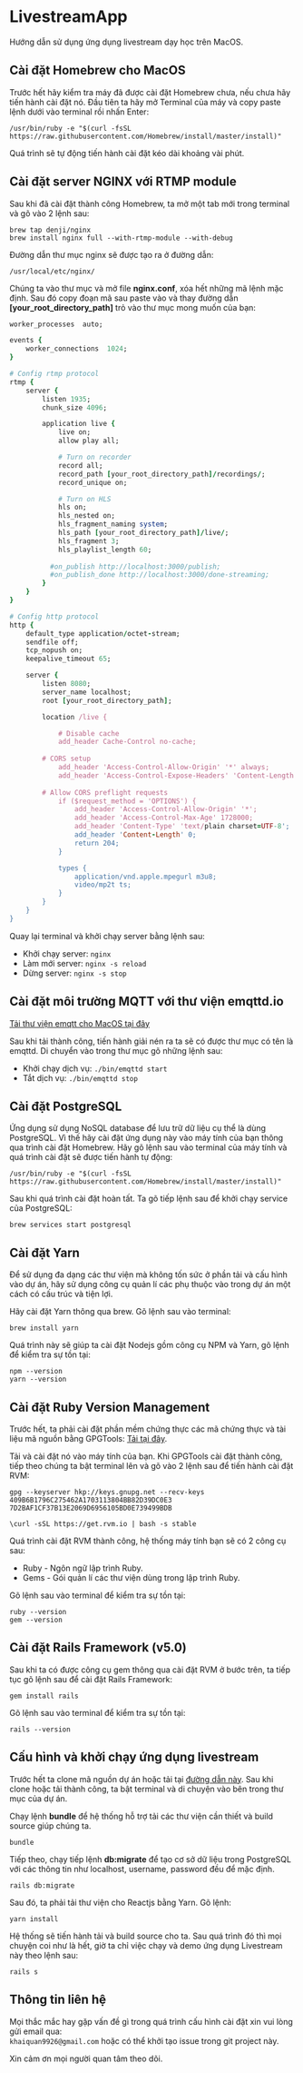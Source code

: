 # LivestreamApp
Hướng dẫn sử dụng ứng dụng livestream dạy học trên MacOS.

Cài đặt Homebrew cho MacOS
------

Trước hết hãy kiểm tra máy đã được cài đặt Homebrew chưa, nếu chưa hãy tiến hành cài đặt nó. Đầu tiên ta hãy mở Terminal của máy và copy paste lệnh dưới vào terminal rồi nhấn Enter:

`/usr/bin/ruby -e "$(curl -fsSL https://raw.githubusercontent.com/Homebrew/install/master/install)"`

Quá trình sẽ tự động tiến hành cài đặt kéo dài khoảng vài phút.

Cài đặt server NGINX với RTMP module
------

Sau khi đã cài đặt thành công Homebrew, ta mở một tab mới trong terminal và gõ vào 2 lệnh sau:

`brew tap denji/nginx`\
`brew install nginx full --with-rtmp-module --with-debug`

Đường dẫn thư mục nginx sẽ được tạo ra ở đường dẫn:

`/usr/local/etc/nginx/`

Chúng ta vào thư mục và mở file **nginx.conf**, xóa hết những mã lệnh mặc định. Sau đó copy đoạn mã sau paste vào và thay đường dẫn **[your_root_directory_path]** trỏ vào thư mục mong muốn của bạn:

```ruby
worker_processes  auto;

events {
    worker_connections  1024;
}

# Config rtmp protocol
rtmp {
    server {
        listen 1935;
        chunk_size 4096;

        application live {
            live on;
            allow play all;

            # Turn on recorder
            record all;
            record_path [your_root_directory_path]/recordings/;
            record_unique on;

            # Turn on HLS
            hls on;
            hls_nested on;
            hls_fragment_naming system;
            hls_path [your_root_directory_path]/live/;
            hls_fragment 3;
            hls_playlist_length 60;
            
          #on_publish http://localhost:3000/publish;
          #on_publish_done http://localhost:3000/done-streaming;
        }
    }
}

# Config http protocol
http {
    default_type application/octet-stream;
    sendfile off;
    tcp_nopush on;
    keepalive_timeout 65;

    server {
        listen 8080;
        server_name localhost;
        root [your_root_directory_path];

        location /live {

            # Disable cache
            add_header Cache-Control no-cache;
            
	    # CORS setup
            add_header 'Access-Control-Allow-Origin' '*' always;
            add_header 'Access-Control-Expose-Headers' 'Content-Length';
            	
	    # Allow CORS preflight requests
            if ($request_method = 'OPTIONS') {
                add_header 'Access-Control-Allow-Origin' '*';
                add_header 'Access-Control-Max-Age' 1728000;
                add_header 'Content-Type' 'text/plain charset=UTF-8';
                add_header 'Content-Length' 0;
                return 204;
            }

            types {
                application/vnd.apple.mpegurl m3u8;
                video/mp2t ts;
            }
        }
    }
}
```
Quay lại terminal và khởi chạy server bằng lệnh sau:
* Khởi chạy server: `nginx`
* Làm mới server: `nginx -s reload`
* Dừng server: `nginx -s stop`

Cài đặt môi trường MQTT với thư viện emqttd.io
------

[Tải thư viện emqtt cho MacOS tại đây](http://emqtt.io/downloads)

Sau khi tải thành công, tiến hành giải nén ra ta sẽ có được thư mục có tên là emqttd. Di chuyển vào trong thư mục gõ những lệnh sau:

* Khởi chạy dịch vụ: `./bin/emqttd start`
* Tắt dịch vụ: `./bin/emqttd stop`

Cài đặt PostgreSQL
------

Ứng dụng sử dụng NoSQL database để lưu trữ dữ liệu cụ thể là dùng PostgreSQL. Vì thế hãy cài đặt ứng dụng này vào máy tính của bạn thông qua trình cài đặt Homebrew. Hãy gõ lệnh sau vào terminal của máy tính và quá trình cài đặt sẽ được tiến hành tự động:

`/usr/bin/ruby -e "$(curl -fsSL https://raw.githubusercontent.com/Homebrew/install/master/install)"`

Sau khi quá trình cài đặt hoàn tất. Ta gõ tiếp lệnh sau để khởi chạy service của PostgreSQL:

`brew services start postgresql`

Cài đặt Yarn
------

Để sử dụng đa dạng các thư viện mà không tốn sức ở phần tải và cấu hình vào dự án, hãy sử dụng công cụ quản lí các phụ thuộc vào trong dự án một cách có cấu trúc và tiện lợi. 

Hãy cài đặt Yarn thông qua brew. Gõ lệnh sau vào terminal:

`brew install yarn`

Quá trình này sẽ giúp ta cài đặt Nodejs gồm công cụ NPM và Yarn, gõ lệnh để kiểm tra sự tồn tại:

`npm --version`\
`yarn --version`

Cài đặt Ruby Version Management
------

Trước hết, ta phải cài đặt phần mềm chứng thực các mã chứng thực và tài liệu mã nguồn bằng GPGTools: [Tải tại đây](https://gpgtools.org/).

Tải và cài đặt nó vào máy tính của bạn. Khi GPGTools cài đặt thành công, tiếp theo chúng ta bật terminal lên và gõ vào 2 lệnh sau để tiến hành cài đặt RVM:

`gpg --keyserver hkp://keys.gnupg.net --recv-keys 409B6B1796C275462A1703113804BB82D39DC0E3 7D2BAF1CF37B13E2069D6956105BD0E739499BDB`

`\curl -sSL https://get.rvm.io | bash -s stable`

Quá trình cài đặt RVM thành công, hệ thống máy tính bạn sẽ có 2 công cụ sau:
* Ruby - Ngôn ngữ lập trình Ruby.
* Gems - Gói quản lí các thư viện dùng trong lập trình Ruby.

Gõ lệnh sau vào terminal để kiểm tra sự tồn tại:

`ruby --version`\
`gem --version`

Cài đặt Rails Framework (v5.0)
------

Sau khi ta có được công cụ gem thông qua cài đặt RVM ở bước trên, ta tiếp tục gõ lệnh sau để cài đặt Rails Framework:

`gem install rails`

Gõ lệnh sau vào terminal để kiểm tra sự tồn tại:

`rails --version`

Cấu hình và khởi chạy ứng dụng livestream
------

Trước hết ta clone mã nguồn dự án hoặc tải tại [đường dẫn này](google.com). Sau khi clone hoặc tải thành công, ta bật terminal và di chuyện vào bên trong thư mục của dự án. 

Chạy lệnh **bundle** để hệ thống hỗ trợ tải các thư viện cần thiết và build source giúp chúng ta.

`bundle`

Tiếp theo, chạy tiếp lệnh **db:migrate** để tạo cơ sở dữ liệu trong PostgreSQL với các thông tin như localhost, username, password đều để mặc định.

`rails db:migrate`

Sau đó, ta phải tải thư viện cho Reactjs bằng Yarn. Gõ lệnh:

`yarn install`

Hệ thống sẽ tiến hành tải và build source cho ta. Sau quá trình đó thì mọi chuyện coi như là hết, giờ ta chỉ việc chạy và demo ứng dụng Livestream này theo lệnh sau:

`rails s`

Thông tin liên hệ
------

Mọi thắc mắc hay gặp vấn đề gì trong quá trình cấu hình cài đặt xin vui lòng gửi email qua:\
`khaiquan9926@gmail.com`
hoặc có thể khởi tạo issue trong git project này.

Xin cảm ơn mọi người quan tâm theo dõi.
